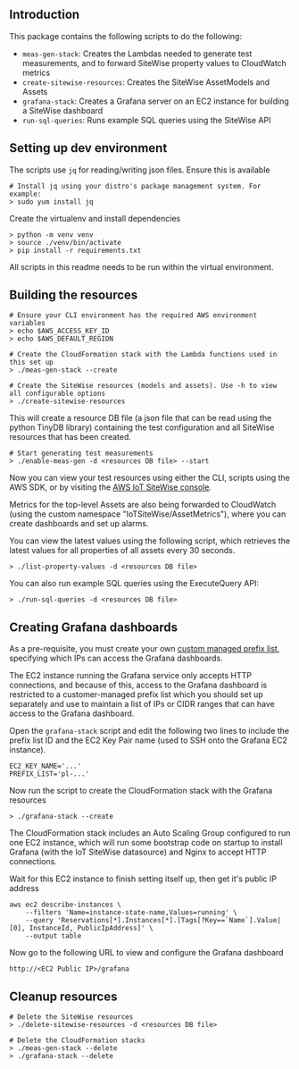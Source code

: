 ## Introduction

This package contains the following scripts to do the following:
- `meas-gen-stack`: Creates the Lambdas needed to generate test measurements, and to forward
  SiteWise property values to CloudWatch metrics
- `create-sitewise-resources`: Creates the SiteWise AssetModels and Assets
- `grafana-stack`: Creates a Grafana server on an EC2 instance for building a SiteWise dashboard
- `run-sql-queries`: Runs example SQL queries using the SiteWise API


## Setting up dev environment

The scripts use `jq` for reading/writing json files. Ensure this is available

```
# Install jq using your distro's package management system. For example:
> sudo yum install jq
```

Create the virtualenv and install dependencies

```
> python -m venv venv
> source ./venv/bin/activate
> pip install -r requirements.txt
```

All scripts in this readme needs to be run within the virtual environment.


## Building the resources

```
# Ensure your CLI environment has the required AWS environment variables
> echo $AWS_ACCESS_KEY_ID
> echo $AWS_DEFAULT_REGION

# Create the CloudFormation stack with the Lambda functions used in this set up
> ./meas-gen-stack --create

# Create the SiteWise resources (models and assets). Use -h to view all configurable options
> ./create-sitewise-resources
```

This will create a resource DB file (a json file that can be read using the python TinyDB library)
containing the test configuration and all SiteWise resources that has been created.

```
# Start generating test measurements
> ./enable-meas-gen -d <resources DB file> --start
```

Now you can view your test resources using either the CLI, scripts using the AWS SDK, or by
visiting the [AWS IoT SiteWise console](https://console.aws.amazon.com/iotsitewise).

Metrics for the top-level Assets are also being forwarded to CloudWatch (using the custom namespace
"IoTSiteWise/AssetMetrics"), where you can create dashboards and set up alarms.

You can view the latest values using the following script, which retrieves the latest values
for all properties of all assets every 30 seconds.

```
> ./list-property-values -d <resources DB file>
```

You can also run example SQL queries using the ExecuteQuery API:

```
> ./run-sql-queries -d <resources DB file>
```


## Creating Grafana dashboards

As a pre-requisite, you must create your own [custom managed prefix list](https://docs.aws.amazon.com/vpc/latest/userguide/managed-prefix-lists.html),
specifying which IPs can access the Grafana dashboards.

The EC2 instance running the Grafana service only accepts HTTP connections, and because of this,
access to the Grafana dashboard is restricted to a customer-managed prefix list which you should
set up separately and use to maintain a list of IPs or CIDR ranges that can have access to the
Grafana dashboard.


Open the `grafana-stack` script and edit the following two lines to include the prefix list ID
and the EC2 Key Pair name (used to SSH onto the Grafana EC2 instance).

```
EC2_KEY_NAME='...'
PREFIX_LIST='pl-...'
```

Now run the script to create the CloudFormation stack with the Grafana resources

```
> ./grafana-stack --create
```

The CloudFormation stack includes an Auto Scaling Group configured to run one EC2 instance, which
will run some bootstrap code on startup to install Grafana (with the IoT SiteWise datasource) and
Nginx to accept HTTP connections.

Wait for this EC2 instance to finish setting itself up, then get it's public IP address

```
aws ec2 describe-instances \
    --filters 'Name=instance-state-name,Values=running' \
    --query 'Reservations[*].Instances[*].[Tags[?Key==`Name`].Value|[0], InstanceId, PublicIpAddress]' \
    --output table
```

Now go to the following URL to view and configure the Grafana dashboard

```
http://<EC2 Public IP>/grafana
```

## Cleanup resources

```
# Delete the SiteWise resources
> ./delete-sitewise-resources -d <resources DB file>

# Delete the CloudFormation stacks
> ./meas-gen-stack --delete
> ./grafana-stack --delete
```
